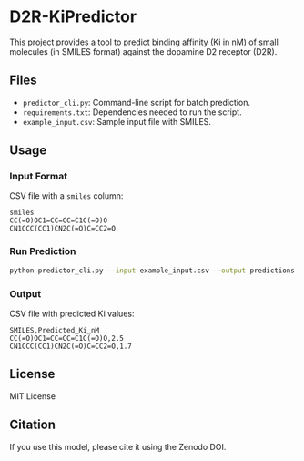 # D2R-KiPredictor

This project provides a tool to predict binding affinity (Ki in nM) of small molecules (in SMILES format) against the dopamine D2 receptor (D2R).

## Files
- `predictor_cli.py`: Command-line script for batch prediction.
- `requirements.txt`: Dependencies needed to run the script.
- `example_input.csv`: Sample input file with SMILES.

## Usage

### Input Format
CSV file with a `smiles` column:

```
smiles
CC(=O)OC1=CC=CC=C1C(=O)O
CN1CCC(CC1)CN2C(=O)C=CC2=O
```

### Run Prediction
```bash
python predictor_cli.py --input example_input.csv --output predictions.csv
```

### Output
CSV file with predicted Ki values:

```
SMILES,Predicted_Ki_nM
CC(=O)OC1=CC=CC=C1C(=O)O,2.5
CN1CCC(CC1)CN2C(=O)C=CC2=O,1.7
```

## License
MIT License

## Citation
If you use this model, please cite it using the Zenodo DOI.
